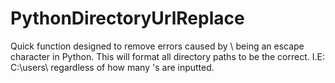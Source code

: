 # PythonDirectoryUrlReplace
Quick function designed to remove errors caused by \ being an escape character in Python. This will format all directory paths to be the correct. I.E: C:\\users\\ regardless of how many \'s are inputted.
